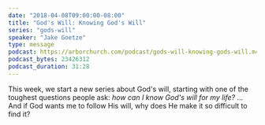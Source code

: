 ```yaml
---
date: "2018-04-08T09:00:00-08:00"
title: "God's Will: Knowing God's Will"
series: "gods-will"
speaker: "Jake Goetze"
type: message
podcast: https://arborchurch.com/podcast/gods-will-knowing-gods-will.m4a
podcast_bytes: 23426312
podcast_duration: 31:28
---
```


This week, we start a new series about God's will, starting with one of the toughest questions people ask: *how can I
know God's will for my life?* ... And if God wants me to follow His will, why does He make it so difficult to find it?


